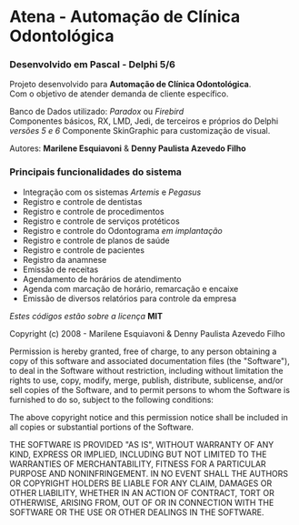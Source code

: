 # Atena - Automação de Clínica Odontológica

### Desenvolvido em Pascal - Delphi 5/6

Projeto desenvolvido para **Automação de Clínica Odontológica**.  
Com o objetivo de atender demanda de cliente específico.

Banco de Dados utilizado: _Paradox_ ou _Firebird_  
Componentes básicos, RX, LMD, Jedi, de terceiros e próprios do Delphi _versões 5 e 6_
Componente SkinGraphic para customização de visual.

Autores: **Marilene Esquiavoni** & **Denny Paulista Azevedo Filho**

### Principais funcionalidades do sistema

- Integração com os sistemas _Artemis_ e _Pegasus_
- Registro e controle de dentistas
- Registro e controle de procedimentos
- Registro e controle de serviços protéticos
- Registro e controle do Odontograma _em implantação_
- Registro e controle de planos de saúde
- Registro e controle de pacientes
- Registro da anamnese
- Emissão de receitas
- Agendamento de horários de atendimento
- Agenda com marcação de horário, remarcação e encaixe
- Emissão de diversos relatórios para controle da empresa

_Estes códigos estão sobre a licença_ **MIT**

Copyright (c) 2008 - Marilene Esquiavoni & Denny Paulista Azevedo Filho

Permission is hereby granted, free of charge, to any person obtaining a copy
of this software and associated documentation files (the "Software"), to deal
in the Software without restriction, including without limitation the rights
to use, copy, modify, merge, publish, distribute, sublicense, and/or sell
copies of the Software, and to permit persons to whom the Software is
furnished to do so, subject to the following conditions:

The above copyright notice and this permission notice shall be included in all
copies or substantial portions of the Software.

THE SOFTWARE IS PROVIDED "AS IS", WITHOUT WARRANTY OF ANY KIND, EXPRESS OR
IMPLIED, INCLUDING BUT NOT LIMITED TO THE WARRANTIES OF MERCHANTABILITY,
FITNESS FOR A PARTICULAR PURPOSE AND NONINFRINGEMENT. IN NO EVENT SHALL THE
AUTHORS OR COPYRIGHT HOLDERS BE LIABLE FOR ANY CLAIM, DAMAGES OR OTHER
LIABILITY, WHETHER IN AN ACTION OF CONTRACT, TORT OR OTHERWISE, ARISING FROM,
OUT OF OR IN CONNECTION WITH THE SOFTWARE OR THE USE OR OTHER DEALINGS IN THE
SOFTWARE.
